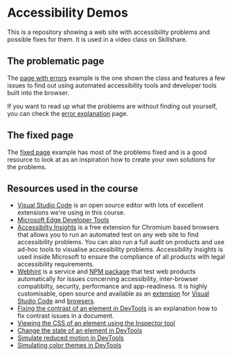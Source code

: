 # Accessibility Demos

This is a repository showing a web site with accessibility problems and possible fixes for them. It is used in a video class on Skillshare.

## The problematic page

The [page with errors](https://codepo8.github.io/a11y-demos/page-with-errors.html) example is the one shown the class and features a few issues to find out using automated accessibility tools and developer tools built into the browser.

If you want to read up what the problems are without finding out yourself, you can check the [error explanation](docs/error-explanations.md) page.

## The fixed page

The [fixed page](https://codepo8.github.io/a11y-demos/page-fixed.html) example has most of the problems fixed and is a good resource to look at as an inspiration how to create your own solutions for the problems.

## Resources used in the course

* [Visual Studio Code](https://code.visualstudio.com) is an open source editor with lots of excellent extensions we're using in this course.
* [Microsoft Edge Developer Tools]()
* [Accessibilty Insights](https://accessibility-insights.io) is a free extension for Chromium based browsers that allows you to run an automated test on any web site to find accessibility problems. You can also run a full audit on products and use ad-hoc tools to visualise accessibility problems. Accessibility Insights is used inside Microsoft to ensure the compliance of all products with legal accessibility requirements.
* [Webhint](https://webhint.io) is a service and [NPM package](https://www.npmjs.com/package/hint) that test web products automatically for issues concerning accessibility, inter-browser compatibilty, security, performance and app-readiness. It is highly customisable, open source and available as an [extension](https://marketplace.visualstudio.com/items?itemName=webhint.vscode-webhint) for [Visual Studio Code](https://code.visualstudio.com) and [browsers](https://webhint.io/docs/user-guide/extensions/extension-browser/).
* [Fixing the contrast of an element in DevTools](https://aka.ms/check-contrast) is an explanation how to fix contrast issues in a document.
* [Viewing the CSS of an element using the Inspector tool](https://docs.microsoft.com/microsoft-edge/devtools-guide-chromium/css/reference#choose-an-element)
* [Change the state of an element in DevTools](https://docs.microsoft.com/microsoft-edge/devtools-guide-chromium/css/reference#toggle-a-pseudo-class)
* [Simulate reduced motion in DevTools](https://docs.microsoft.com/microsoft-edge/devtools-guide-chromium/accessibility/reduced-motion-simulation)
* [Simulating color themes in DevTools](https://docs.microsoft.com/microsoft-edge/devtools-guide-chromium/accessibility/preferred-color-scheme-simulation)
